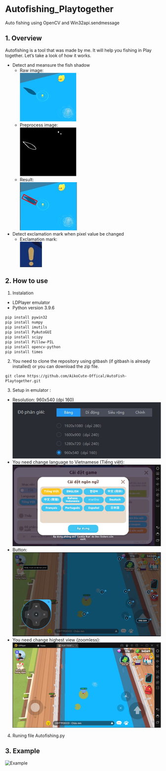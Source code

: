 # Autofishing_Playtogether
Auto fishing using OpenCV and Win32api.sendmessage
## 1. Overview
Autofishing is a tool that was made by me. It will help you fishing in Play together. Let’s take a look of how it works.
- Detect and meansure the fish shadow
  * Raw image: <br />
 ![Raw](https://github.com/AikoCute-Offical/AutoFish-Playtogether/blob/main/Example/raw.jpg)
  * Preprocess image: <br />
 ![Preprocess](https://github.com/AikoCute-Offical/AutoFish-Playtogether/blob/main/Example/preprocess.jpg)
  * Result: <br />
 ![Preprocess](https://github.com/AikoCute-Offical/AutoFish-Playtogether/blob/main/Example/result.jpg)
- Detect exclamation mark when pixel value be changed
  * Exclamation mark: <br />
  ![Exclamation mark](https://github.com/AikoCute-Offical/AutoFish-Playtogether/blob/main/Example/exclamation%20mark.jpg)
 ## 2. How to use
  1. Instalation
  - LDPlayer emulator
  - Python version 3.9.6
  ```
  pip install pywin32
  pip install numpy
  pip install imutils
  pip install PyAutoGUI
  pip install scipy
  pip install Pillow-PIL
  pip install opencv-python
  pip install times
  ```
 2. You need to clone the repository using gitbash (if gitbash is already installed) or you can download the zip file.
  ```
  git clone https://github.com/AikoCute-Offical/AutoFish-Playtogether.git
  ```
 3. Setup in emulator :
  * Resolution: 960x540 (dpi 160) <br />
  ![Resolution](https://github.com/AikoCute-Offical/AutoFish-Playtogether/blob/main/Example/resolution.jpg)
  * You need change language to Vietnamese (Tiếng việt):
  ![Language](https://github.com/AikoCute-Offical/AutoFish-Playtogether/blob/43640c4002bd3b429d96879d69b928c7e50cd6d1/Example/language.jpg)
  * Button: <br />
  ![Button](https://github.com/AikoCute-Offical/AutoFish-Playtogether/blob/main/Example/SetupButton%20.jpg)
  * You need change highest view (zoomless):  <br />
  ![View](https://github.com/AikoCute-Offical/AutoFish-Playtogether/blob/main/Example/View.jpg)
 4. Runing file Autofishing.py
## 3. Example
![Example](https://github.com/AikoCute-Offical/AutoFish-Playtogether/blob/main/Example/Example.gif)
